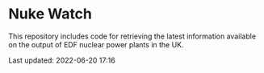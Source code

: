 # Nuke Watch

This repository includes code for retrieving the latest information available on the output of EDF nuclear power plants in the UK.

Last updated: 2022-06-20 17:16